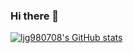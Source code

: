 ### Hi there 👋

<!--
**ljg980708/ljg980708** is a ✨ _special_ ✨ repository because its `README.md` (this file) appears on your GitHub profile.

Here are some ideas to get you started:

- 🔭 I’m currently working on ...
- 🌱 I’m currently learning ...
- 👯 I’m looking to collaborate on ...
- 🤔 I’m looking for help with ...
- 💬 Ask me about ...
- 📫 How to reach me: ...
- 😄 Pronouns: ...
- ⚡ Fun fact: ...
-->

[![ljg980708's GitHub stats](https://github-readme-stats.vercel.app/api?username=aljg980708)](https://github.com/anuraghazra/github-readme-stats)
